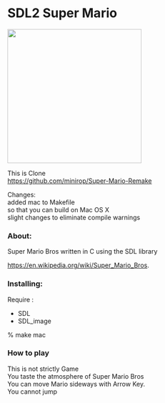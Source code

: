 SDL2  Super Mario
===============

<image src="https://raw.githubusercontent.com/ohwada/MAC_cpp_Samples/master/SDL2/mario/screenshots/mario_game.png" width="300" /> <br/>

This is Clone <br/>
https://github.com/minirop/Super-Mario-Remake  <br/>

Changes: <br/>
added mac to Makefile <br/>
so that you can build on Mac OS X <br/>
slight changes to eliminate compile warnings  <br/>

### About: <br/>
Super Mario Bros written in C using the SDL library

https://en.wikipedia.org/wiki/Super_Mario_Bros. <br/>

### Installing:
Require : <br/>
- SDL <br/>
- SDL_image <br/>

% make mac <br/>

### How to play
This is not strictly Game <br/>
You taste the atmosphere of Super Mario Bros <br/>
You can move Mario sideways with Arrow Key.<br/>
You cannot jump <br/>

